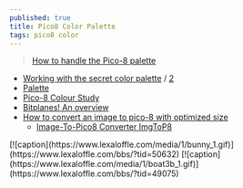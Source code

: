 ```yaml
---
published: true
title: Pico8 Color Palette
tags: pico8 color
---
```

> [How to handle the Pico-8 palette](https://trasevol.dog/2017/02/21/doodle-insights-5-how-to-handle-the-pico-8-palette/)

- [Working with the secret color palette](https://www.reddit.com/r/pico8/comments/pvzev0/working_with_the_secret_color_palette/) / [2](https://nerdyteachers.com/PICO-8/Guide/?HIDDEN_PALETTE)
- [Palette](https://pico-8.fandom.com/wiki/Palette)
- [Pico-8 Colour Study](https://www.lexaloffle.com/bbs/?tid=3386)
- [Bitplanes! An overview](https://www.lexaloffle.com/bbs/?pid=134773)
- [How to convert an image to pico-8 with optimized size](https://anto80.com/en-us/image-processing/convert-image-to-pico8-p8-imgtopico8) 
	- [Image-To-Pico8 Converter ImgToP8](https://anto80.itch.io/image-to-pico8-converter)
<span>
[![caption](https://www.lexaloffle.com/media/1/bunny_1.gif)](https://www.lexaloffle.com/bbs/?tid=50632) [![caption](https://www.lexaloffle.com/media/1/boat3b_1.gif)](https://www.lexaloffle.com/bbs/?tid=49075)
</span>

